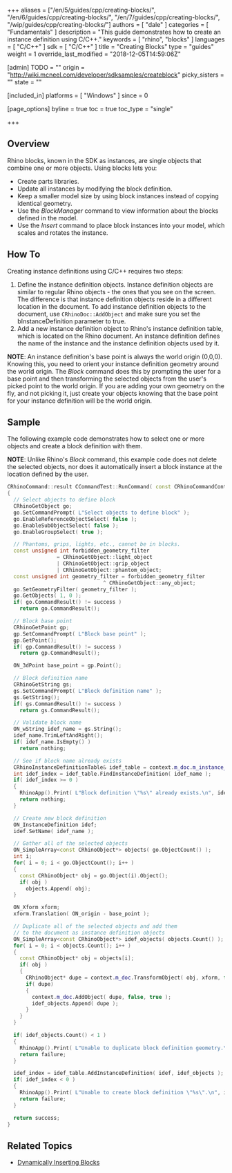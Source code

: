 +++
aliases = ["/en/5/guides/cpp/creating-blocks/", "/en/6/guides/cpp/creating-blocks/", "/en/7/guides/cpp/creating-blocks/", "/wip/guides/cpp/creating-blocks/"]
authors = [ "dale" ]
categories = [ "Fundamentals" ]
description = "This guide demonstrates how to create an instance definition using C/C++."
keywords = [ "rhino", "blocks" ]
languages = [ "C/C++" ]
sdk = [ "C/C++" ]
title = "Creating Blocks"
type = "guides"
weight = 1
override_last_modified = "2018-12-05T14:59:06Z"

[admin]
TODO = ""
origin = "http://wiki.mcneel.com/developer/sdksamples/createblock"
picky_sisters = ""
state = ""

[included_in]
platforms = [ "Windows" ]
since = 0

[page_options]
byline = true
toc = true
toc_type = "single"

+++

 
## Overview

Rhino blocks, known in the SDK as instances, are single objects that combine one or more objects.  Using blocks lets you:

- Create parts libraries.
- Update all instances by modifying the block definition.
- Keep a smaller model size by using block instances instead of copying identical geometry.
- Use the *BlockManager* command to view information about the blocks defined in the model.
- Use the *Insert* command to place block instances into your model, which scales and rotates the instance.

## How To

Creating instance definitions using C/C++ requires two steps:

1. Define the instance definition objects.  Instance definition objects are similar to regular Rhino objects - the ones that you see on the screen.  The difference is that instance definition objects reside in a different location in the document.  To add instance definition objects to the document, use `CRhinoDoc::AddObject` and make sure you set the bInstanceDefinition parameter to true.
1. Add a new instance definition object to Rhino's instance definition table, which is located on the Rhino document.  An instance definition defines the name of the instance and the instance definition objects used by it.

**NOTE**: An instance definition's base point is always the world origin (0,0,0).  Knowing this, you need to orient your instance definition geometry around the world origin.  The *Block* command does this by prompting the user for a base point and then transforming the selected objects from the user's picked point to the world origin.  If you are adding your own geometry on the fly, and not picking it, just create your objects knowing that the base point for your instance definition will be the world origin.

## Sample

The following example code demonstrates how to select one or more objects and create a block definition with them.

**NOTE**:  Unlike Rhino's *Block* command, this example code does not delete the selected objects, nor does it automatically insert a block instance at the location defined by the user.

```cpp
CRhinoCommand::result CCommandTest::RunCommand( const CRhinoCommandContext& context )
{
  // Select objects to define block
  CRhinoGetObject go;
  go.SetCommandPrompt( L"Select objects to define block" );
  go.EnableReferenceObjectSelect( false );
  go.EnableSubObjectSelect( false );
  go.EnableGroupSelect( true );

  // Phantoms, grips, lights, etc., cannot be in blocks.
  const unsigned int forbidden_geometry_filter
                = CRhinoGetObject::light_object
                | CRhinoGetObject::grip_object
                | CRhinoGetObject::phantom_object;
  const unsigned int geometry_filter = forbidden_geometry_filter
                               ^ CRhinoGetObject::any_object;
  go.SetGeometryFilter( geometry_filter );
  go.GetObjects( 1, 0 );
  if( go.CommandResult() != success )
    return go.CommandResult();

  // Block base point
  CRhinoGetPoint gp;
  gp.SetCommandPrompt( L"Block base point" );
  gp.GetPoint();
  if( gp.CommandResult() != success )
    return gp.CommandResult();

  ON_3dPoint base_point = gp.Point();

  // Block definition name
  CRhinoGetString gs;
  gs.SetCommandPrompt( L"Block definition name" );
  gs.GetString();
  if( gs.CommandResult() != success )
    return gs.CommandResult();

  // Validate block name
  ON_wString idef_name = gs.String();
  idef_name.TrimLeftAndRight();
  if( idef_name.IsEmpty() )
    return nothing;

  // See if block name already exists
  CRhinoInstanceDefinitionTable& idef_table = context.m_doc.m_instance_definition_table;
  int idef_index = idef_table.FindInstanceDefinition( idef_name );
  if( idef_index >= 0 )
  {
    RhinoApp().Print( L"Block definition \"%s\" already exists.\n", idef_name );
    return nothing;
  }

  // Create new block definition
  ON_InstanceDefinition idef;
  idef.SetName( idef_name );

  // Gather all of the selected objects
  ON_SimpleArray<const CRhinoObject*> objects( go.ObjectCount() );
  int i;
  for( i = 0; i < go.ObjectCount(); i++ )
  {
    const CRhinoObject* obj = go.Object(i).Object();
    if( obj )
      objects.Append( obj);
  }

  ON_Xform xform;
  xform.Translation( ON_origin - base_point );

  // Duplicate all of the selected objects and add them
  // to the document as instance definition objects
  ON_SimpleArray<const CRhinoObject*> idef_objects( objects.Count() );
  for( i = 0; i < objects.Count(); i++ )
  {
    const CRhinoObject* obj = objects[i];
    if( obj )
    {
      CRhinoObject* dupe = context.m_doc.TransformObject( obj, xform, false, false, false );
      if( dupe)
      {
        context.m_doc.AddObject( dupe, false, true );
        idef_objects.Append( dupe );
      }
    }
  }

  if( idef_objects.Count() < 1 )
  {
    RhinoApp().Print( L"Unable to duplicate block definition geometry.\n" );
    return failure;
  }

  idef_index = idef_table.AddInstanceDefinition( idef, idef_objects );
  if( idef_index < 0 )
  {
    RhinoApp().Print( L"Unable to create block definition \"%s\".\n", idef_name );
    return failure;
  }

  return success;
}
```

## Related Topics

- [Dynamically Inserting Blocks](/guides/cpp/dynamically-inserting-blocks)
